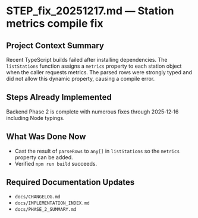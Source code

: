 # STEP_fix_20251217.md — Station metrics compile fix

## Project Context Summary
Recent TypeScript builds failed after installing dependencies. The `listStations` function assigns a `metrics` property to each station object when the caller requests metrics. The parsed rows were strongly typed and did not allow this dynamic property, causing a compile error.

## Steps Already Implemented
Backend Phase 2 is complete with numerous fixes through 2025‑12‑16 including Node typings.

## What Was Done Now
- Cast the result of `parseRows` to `any[]` in `listStations` so the `metrics` property can be added.
- Verified `npm run build` succeeds.

## Required Documentation Updates
- `docs/CHANGELOG.md`
- `docs/IMPLEMENTATION_INDEX.md`
- `docs/PHASE_2_SUMMARY.md`
